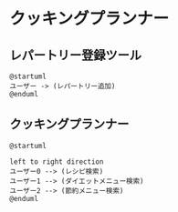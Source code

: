 # クッキングプランナー

## レパートリー登録ツール
```plantuml
@startuml
ユーザー -> (レパートリー追加)
@enduml
```

## クッキングプランナー
```plantuml
@startuml

left to right direction
ユーザー0 --> (レシピ検索)
ユーザー1 --> (ダイエットメニュー検索)
ユーザー2 --> (節約メニュー検索)
@enduml
```

